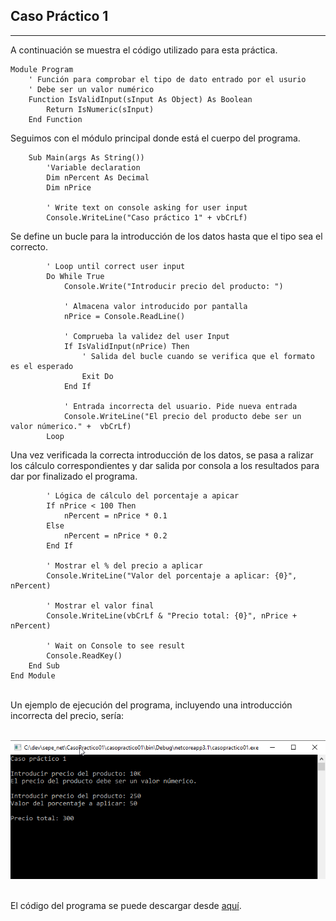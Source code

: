 ## Caso Práctico 1
***

A continuación se muestra el código utilizado para esta práctica.

~~~vbnet
Module Program
    ' Función para comprobar el tipo de dato entrado por el usurio
    ' Debe ser un valor numérico
    Function IsValidInput(sInput As Object) As Boolean
        Return IsNumeric(sInput)
    End Function
~~~

Seguimos con el módulo principal donde está el cuerpo del programa.

~~~vbnet
    Sub Main(args As String())
        'Variable declaration
        Dim nPercent As Decimal
        Dim nPrice

        ' Write text on console asking for user input
        Console.WriteLine("Caso práctico 1" + vbCrLf)
~~~

Se define un bucle para la introducción de los datos hasta que el tipo sea el correcto.

~~~vbnet
        ' Loop until correct user input
        Do While True
            Console.Write("Introducir precio del producto: ")

            ' Almacena valor introducido por pantalla
            nPrice = Console.ReadLine()

            ' Comprueba la validez del user Input
            If IsValidInput(nPrice) Then
                ' Salida del bucle cuando se verifica que el formato es el esperado
                Exit Do
            End If

            ' Entrada incorrecta del usuario. Pide nueva entrada
            Console.WriteLine("El precio del producto debe ser un valor númerico." +  vbCrLf)
        Loop
~~~

Una vez verificada la correcta introducción de los datos, se pasa a ralizar los cálculo correspondientes y dar salida por consola a los resultados para dar por finalizado el programa.

~~~vbnet
        ' Lógica de cálculo del porcentaje a apicar
        If nPrice < 100 Then
            nPercent = nPrice * 0.1
        Else
            nPercent = nPrice * 0.2
        End If

        ' Mostrar el % del precio a aplicar
        Console.WriteLine("Valor del porcentaje a aplicar: {0}", nPercent)

        ' Mostrar el valor final
        Console.WriteLine(vbCrLf & "Precio total: {0}", nPrice + nPercent)

        ' Wait on Console to see result
        Console.ReadKey()
    End Sub
End Module
~~~

<br>Un ejemplo de ejecución del programa, incluyendo una introducción incorrecta del precio, sería:

<br>![example outputimage](captura_output.png "n exemplary image")

<br>El código del programa se puede descargar desde [aquí](https://github.com/jnestruch/sepe_net/blob/master/CasoPractico01/casopractico01/Program.vb).
